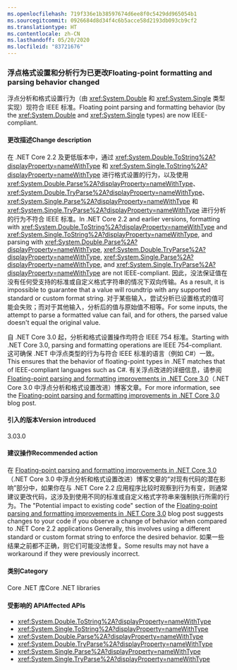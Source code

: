 ```yaml
---
ms.openlocfilehash: 719f336e1b38597674d6ee8f0c5429dd965054b1
ms.sourcegitcommit: 0926684d8d34f4c6b5acce58d2193db093cb9cf2
ms.translationtype: HT
ms.contentlocale: zh-CN
ms.lasthandoff: 05/20/2020
ms.locfileid: "83721676"
---
```

### <a name="floating-point-formatting-and-parsing-behavior-changed"></a><span data-ttu-id="53f66-101">浮点格式设置和分析行为已更改</span><span class="sxs-lookup"><span data-stu-id="53f66-101">Floating-point formatting and parsing behavior changed</span></span>

<span data-ttu-id="53f66-102">浮点分析和格式设置行为（由 <xref:System.Double> 和 <xref:System.Single> 类型实现）现符合 IEEE 标准。</span><span class="sxs-lookup"><span data-stu-id="53f66-102">Floating point parsing and formatting behavior (by the <xref:System.Double> and <xref:System.Single> types) are now IEEE-compliant.</span></span>

#### <a name="change-description"></a><span data-ttu-id="53f66-103">更改描述</span><span class="sxs-lookup"><span data-stu-id="53f66-103">Change description</span></span>

<span data-ttu-id="53f66-104">在 .NET Core 2.2 及更低版本中，通过 <xref:System.Double.ToString%2A?displayProperty=nameWithType> 和 <xref:System.Single.ToString%2A?displayProperty=nameWithType> 进行格式设置的行为，以及使用 <xref:System.Double.Parse%2A?displayProperty=nameWithType>、<xref:System.Double.TryParse%2A?displayProperty=nameWithType>、<xref:System.Single.Parse%2A?displayProperty=nameWithType> 和 <xref:System.Single.TryParse%2A?displayProperty=nameWithType> 进行分析的行为不符合 IEEE 标准。</span><span class="sxs-lookup"><span data-stu-id="53f66-104">In .NET Core 2.2 and earlier versions, formatting with <xref:System.Double.ToString%2A?displayProperty=nameWithType> and <xref:System.Single.ToString%2A?displayProperty=nameWithType>, and parsing with <xref:System.Double.Parse%2A?displayProperty=nameWithType>, <xref:System.Double.TryParse%2A?displayProperty=nameWithType>, <xref:System.Single.Parse%2A?displayProperty=nameWithType>, and <xref:System.Single.TryParse%2A?displayProperty=nameWithType> are not IEEE-compliant.</span></span> <span data-ttu-id="53f66-105">因此，没法保证值在没有任何受支持的标准或自定义格式字符串的情况下双向传输。</span><span class="sxs-lookup"><span data-stu-id="53f66-105">As a result, it is impossible to guarantee that a value will roundtrip with any supported standard or custom format string.</span></span> <span data-ttu-id="53f66-106">对于某些输入，尝试分析已设置格式的值可能会失败；而对于其他输入，分析后的值与原始值不相等。</span><span class="sxs-lookup"><span data-stu-id="53f66-106">For some inputs, the attempt to parse a formatted value can fail, and for others, the parsed value doesn't equal the original value.</span></span>

<span data-ttu-id="53f66-107">自 .NET Core 3.0 起，分析和格式设置操作均符合 IEEE 754 标准。</span><span class="sxs-lookup"><span data-stu-id="53f66-107">Starting with .NET Core 3.0, parsing and formatting operations are IEEE 754-compliant.</span></span> <span data-ttu-id="53f66-108">这可确保 .NET 中浮点类型的行为与符合 IEEE 标准的语言（例如 C#）一致。</span><span class="sxs-lookup"><span data-stu-id="53f66-108">This ensures that the behavior of floating-point types in .NET matches that of IEEE-compliant languages such as C#.</span></span> <span data-ttu-id="53f66-109">有关浮点改进的详细信息，请参阅 [Floating-point parsing and formatting improvements in .NET Core 3.0](https://devblogs.microsoft.com/dotnet/floating-point-parsing-and-formatting-improvements-in-net-core-3-0/)（.NET Core 3.0 中浮点分析和格式设置改进）博客文章。</span><span class="sxs-lookup"><span data-stu-id="53f66-109">For more information, see the [Floating-point parsing and formatting improvements in .NET Core 3.0](https://devblogs.microsoft.com/dotnet/floating-point-parsing-and-formatting-improvements-in-net-core-3-0/) blog post.</span></span>

#### <a name="version-introduced"></a><span data-ttu-id="53f66-110">引入的版本</span><span class="sxs-lookup"><span data-stu-id="53f66-110">Version introduced</span></span>

<span data-ttu-id="53f66-111">3.0</span><span class="sxs-lookup"><span data-stu-id="53f66-111">3.0</span></span>

#### <a name="recommended-action"></a><span data-ttu-id="53f66-112">建议操作</span><span class="sxs-lookup"><span data-stu-id="53f66-112">Recommended action</span></span>

<span data-ttu-id="53f66-113">在 [Floating-point parsing and formatting improvements in .NET Core 3.0](https://devblogs.microsoft.com/dotnet/floating-point-parsing-and-formatting-improvements-in-net-core-3-0/)（.NET Core 3.0 中浮点分析和格式设置改进）博客文章的“对现有代码的潜在影响”部分中，如果你在与 .NET Core 2.2 应用程序比较时观察到行为有变，则通常建议更改代码，这涉及到使用不同的标准或自定义格式字符串来强制执行所需的行为。</span><span class="sxs-lookup"><span data-stu-id="53f66-113">The "Potential impact to existing code" section of the [Floating-point parsing and formatting improvements in .NET Core 3.0](https://devblogs.microsoft.com/dotnet/floating-point-parsing-and-formatting-improvements-in-net-core-3-0/) blog post suggests changes to your code if you observe a change of behavior when compared to .NET Core 2.2 applications Generally, this involves using a different standard or custom format string to enforce the desired behavior.</span></span> <span data-ttu-id="53f66-114">如果一些结果之前都不正确，则它们可能没法修复。</span><span class="sxs-lookup"><span data-stu-id="53f66-114">Some results may not have a workaround if they were previously incorrect.</span></span>

#### <a name="category"></a><span data-ttu-id="53f66-115">类别</span><span class="sxs-lookup"><span data-stu-id="53f66-115">Category</span></span>

<span data-ttu-id="53f66-116">Core .NET 库</span><span class="sxs-lookup"><span data-stu-id="53f66-116">Core .NET libraries</span></span>

#### <a name="affected-apis"></a><span data-ttu-id="53f66-117">受影响的 API</span><span class="sxs-lookup"><span data-stu-id="53f66-117">Affected APIs</span></span>

- <xref:System.Double.ToString%2A?displayProperty=nameWithType>
- <xref:System.Single.ToString%2A?displayProperty=nameWithType>
- <xref:System.Double.Parse%2A?displayProperty=nameWithType>
- <xref:System.Double.TryParse%2A?displayProperty=nameWithType>
- <xref:System.Single.Parse%2A?displayProperty=nameWithType>
- <xref:System.Single.TryParse%2A?displayProperty=nameWithType>

<!-- 

#### Affected APIs

- `Overload:System.Double.ToString`
- `Overload:System.Single.ToString`
- `Overload:System.Double.Parse`
- `Overload:System.Double.TryParse`
- `Overload:System.Single.Parse`
- `Overload:System.Single.TryParse`

-->
